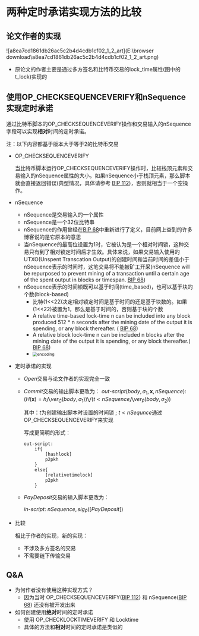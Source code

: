 两种定时承诺实现方法的比较
==============================

论文作者的实现
----------------
![a8ea7cd1861db26ac5c2b4d4cdb1cf02_1_2_art](E:\browser download\a8ea7cd1861db26ac5c2b4d4cdb1cf02_1_2_art.png)

* 原论文的作者主要是通过多方签名和比特币交易的lock_time属性(图中的t_lock)实现的

使用OP_CHECKSEQUENCEVERIFY和nSequence实现定时承诺
----------------------------------------------------------------------------------

通过比特币脚本的OP_CHECKSEQUENCEVERIFY操作和交易输入的nSequence字段可以实现**相对**时间的定时承诺。

注：以下内容都基于版本大于等于2的比特币交易

* OP_CHECKSEQUENCEVERIFY

  当比特币脚本运行OP_CHECKSEQUENCEVERIFY操作时，比较栈顶元素和交易输入的nSequence属性的大小。如果nSequence小于栈顶元素，那么脚本就会直接返回错误(典型情况，具体请参考 [BIP 112](https://github.com/bitcoin/bips/blob/master/bip-0112.mediawiki#Bidirectional_Payment_Channels))，否则就相当于一个空操作。
  
* nSequence

  + nSequence是交易输入的一个属性
  + nSequence是一个32位比特串
  + nSequence的作用曾经在[BIP 68](https://github.com/bitcoin/bips/blob/master/bip-0068.mediawiki#Deployment)中重新进行了定义，目前网上查到的许多博客说的是它原本的意思
  + 当nSequence的最高位设置为1时，它被认为是一个相对时间锁，这种交易只有到了相对锁定时间后才生效。具体来说，如果交易输入使用的UTXO(Unspent Transcation Output)的创建时间和当前时间的差值小于nSequence表示的时间时，这笔交易将不能被矿工开采(nSequence will be repurposed to prevent mining of a transaction until a certain age of the spent output in blocks or timespan. [BIP 68](https://github.com/bitcoin/bips/blob/master/bip-0068.mediawiki#Deployment))
  + nSequence表示的时间锁既可以基于时间(time_based)，也可以基于块的个数(block-based)
    + 比特(1<<22)决定相对锁定时间是基于时间的还是基于块数的。如果(1<<22)被置为1，那么是基于时间的，否则基于块的个数
    + A relative time-based lock-time n can be included into any block produced 512 * n seconds after the mining date of the output it is spending, or any block thereafter. ( [BIP 68](https://github.com/bitcoin/bips/blob/master/bip-0068.mediawiki#Deployment))
    + A relative block lock-time n can be included n blocks after the mining date of the output it is spending, or any block thereafter.( [BIP 68](https://github.com/bitcoin/bips/blob/master/bip-0068.mediawiki#Deployment))
    + <img src="C:\Users\QJ\Desktop\encoding.png" alt="encoding" style="zoom:75%;" />
  
* 定时承诺的实现

  * *Open*交易与论文作者的实现完全一致
  
  * *Commit*交易的输出脚本更改为：
    $out$-$script(body,\sigma_1,\boldsymbol{x},nSequence):$
    	$(H(\boldsymbol{x}) = h \bigwedge ver_{ \widetilde{C}}(body,\sigma_1))\bigvee(   t<nSequence \bigwedge ver_{ \widetilde{P}}(body,\sigma_2))$
    
    其中：$t$为创建输出脚本时设置的时间锁 ; $t < nSequnce$通过OP_CHECKSEQUENCEVERIFY来实现
    
    写成更简明的形式：
  
    ```
    out-script:
        if{ 
            [hashlock] 
            p2pkh 
        }
        else{ 
            [relativetimelock] 
            p2pkh 
        }
    ```
    
    
    
    
    
  * *PayDeposit*交易的输入脚本更改为：
  
    $in$-$script$:
    	$nSequence, sig_{\widetilde{P}}([PayDeposit])$
  
* 比较

  相比于作者的实现，新的实现：

  * 不涉及多方签名的交易
  * 不需要链下传输交易

Q&A
---------

* 为何作者没有使用这种实现方式？
  * 因为当时 OP_CHECKSEQUENCEVERIFY([BIP 112](https://github.com/bitcoin/bips/blob/master/bip-0112.mediawiki#Bidirectional_Payment_Channels)) 和 nSequence([BIP 68](https://github.com/bitcoin/bips/blob/master/bip-0068.mediawiki#Deployment)) 还没有被开发出来
* 如何创建使用**绝对**时间的定时承诺
  * 使用 OP_CHECKLOCKTIMEVERIFY 和 Locktime
  * 具体的方法和**相对**时间的定时承诺是类似的


